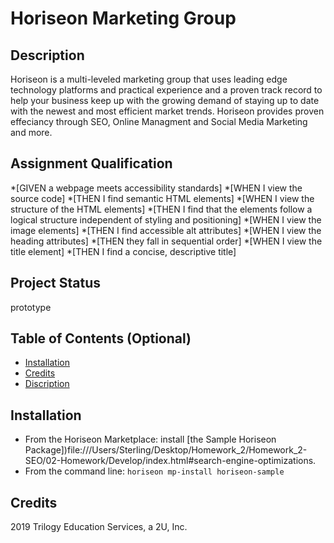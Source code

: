 # Horiseon Marketing Group 

## Description 
Horiseon is a multi-leveled marketing group that uses leading edge technology platforms and practical experience and a proven track record to help your business keep up with the growing demand of staying up to date with the newest and most efficient market trends. Horiseon provides proven effeciancy through SEO, Online Managment and Social Media Marketing and more. 
 
## Assignment Qualification
*[GIVEN a webpage meets accessibility standards]
*[WHEN I view the source code]
*[THEN I find semantic HTML elements]
*[WHEN I view the structure of the HTML elements]
*[THEN I find that the elements follow a logical structure independent of styling and positioning]
*[WHEN I view the image elements]
*[THEN I find accessible alt attributes]
*[WHEN I view the heading attributes]
*[THEN they fall in sequential order]
*[WHEN I view the title element]
*[THEN I find a concise, descriptive title]


## Project Status
prototype



## Table of Contents (Optional)

* [Installation](#installation)
* [Credits](#credit)
* [Discription](#Discription)


## Installation

* From the Horiseon Marketplace: install [the Sample Horiseon Package])file:///Users/Sterling/Desktop/Homework_2/Homework_2-SEO/02-Homework/Develop/index.html#search-engine-optimizations.
* From the command line: `horiseon mp-install horiseon-sample`

## Credits

2019 Trilogy Education Services, a 2U, Inc.


